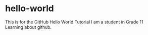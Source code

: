 # hello-world
This is for the GitHub Hello World Tutorial
I am a student in Grade 11 Learning about github. 
